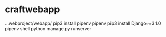 # craftwebapp
...webproject/webapp/
pip3 install pipenv
pipenv
pip3 install Django~=3.1.0
pipenv shell
python manage.py runserver
